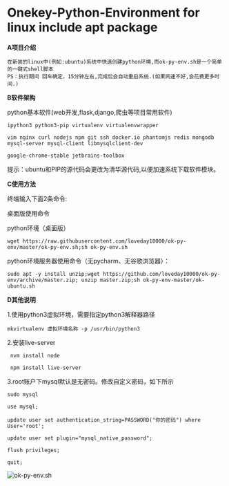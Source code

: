 # Onekey-Python-Environment for linux include apt package

**A项目介绍**

	在新装的linux中(例如:ubuntu)系统中快速创建python环境,而ok-py-env.sh是一个简单的一键式shell脚本
	PS：执行期间 回车确定，15分钟左右,完成后会自动重启系统.(如果网速不好,会花费更多时间.)

**B软件架构**

python基本软件(web开发,flask,django,爬虫等项目常用软件)

	ipython3 python3-pip virtualenv virtualenvwrapper

	vim nginx curl nodejs npm git ssh docker.io phantomjs redis mongodb mysql-server mysql-client libmysqlclient-dev 
	
	google-chrome-stable jetbrains-toolbox

提示：ubuntu和PIP的源代码会更改为清华源代码,以便加速系统下载软件模块。

**C使用方法**

终端输入下面2条命令: 

  桌面版使用命令
  
  python环境（桌面版）
  
  
  
	wget https://raw.githubusercontent.com/loveday10000/ok-py-env/master/ok-py-env.sh;sh ok-py-env.sh



  python环境服务器使用命令（无pycharm、无谷歌浏览器）：
  
  
  	sudo apt -y install unzip;wget https://github.com/loveday10000/ok-py-env/archive/master.zip; unzip master.zip;sh ok-py-env-master/ok-ubuntu.sh

	
**D其他说明** 

1.使用python3虚拟环境，需要指定python3解释器路径

	mkvirtualenv 虚拟环境名称 -p /usr/bin/python3

2.安装live-server

	 nvm install node
	 
	 npm install live-server
	
3.root账户下mysql默认是无密码。修改自定义密码，如下所示
        
	sudo mysql

	use mysql;

	update user set authentication_string=PASSWORD("你的密码") where User='root';

	update user set plugin="mysql_native_password";

	flush privileges;

	quit;
    
![ok-py-env.sh](https://images.gitee.com/uploads/images/2018/0828/194259_10483f6b_2026959.png "ok.png")
